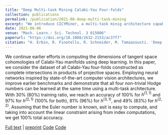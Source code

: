 ```yaml
---
title: "Deep Multi-task Mining Calabi-Yau Four-folds"
collection: publications
permalink: /publication/2021-08-deep-multi-task-mining
excerpt: "We introduce CICYMiner, a multi-task minig architecture capable of reaching perfect accuracy on the prediction of Hodge numbers of CICY 4-folds."
date: 2021-08-06
venue: "Mach. Learn.: Sci. Technol. 3 015006"
paperurl: "https://doi.org/10.1088/2632-2153/ac37f7"
citation: "H. Erbin, R. Finotello, R. Schneider, M. Tamaazousti. 'Deep Multi-task Mining Calabi-Yau Four-folds'. Mach. Learn.: Sci. Technol. 3 01500."
---
```

We continue earlier efforts in computing the dimensions of tangent space cohomologies of Calabi-Yau manifolds using deep learning. In this paper, we consider the dataset of all Calabi-Yau four-folds constructed as complete intersections in products of projective spaces. Employing neural networks inspired by state-of-the-art computer vision architectures, we improve earlier benchmarks and demonstrate that all four non-trivial Hodge numbers can be learned at the same time using a multi-task architecture. With 30% (80%) training ratio, we reach an accuracy of 100% for $h^{(1,1)}$ and 97% for $h^{(2,1)}$ (100% for both), 81% (96%) for $h^{(3,1)}$, and 49% (83%) for $h^{(2,2)}$. Assuming that the Euler number is known, asit is easy to compute, and taking into account the linear constraint arising from index computations, we get 100% total accuracy.

[Full text](https://doi.org/10.1088/2632-2153/ac37f7) | [preprint](https://arxiv.org/abs/2108.02221)
[Code](https://github.com/thesfinox/ml-cicy-4folds)
[Code](https://github.com/robin-schneider/cicy-fourfolds)
